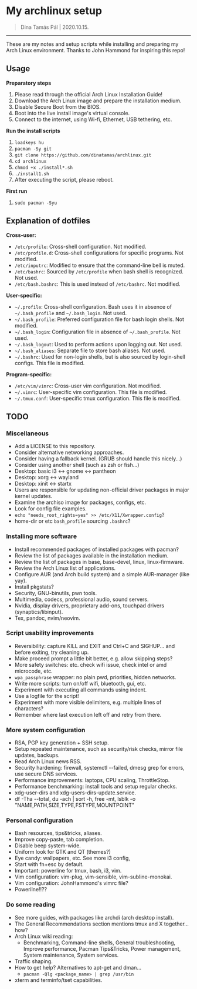 # My archlinux setup

> Dina Tamás Pál | 2020.10.15.

------------------------------

These are my notes and setup scripts while installing and preparing my Arch
Linux environment. Thanks to John Hammond for inspiring this repo!

## Usage

__Preparatory steps__
1. Please read through the official Arch Linux Installation Guide!
1. Download the Arch Linux image and prepare the installation medium.
1. Disable Secure Boot from the BIOS.
1. Boot into the live install image's virtual console.
1. Connect to the internet, using Wi-fi, Ethernet, USB tethering, etc.

__Run the install scripts__
1. `loadkeys hu`
1. `pacman -Sy git`
1. `git clone https://github.com/dinatamas/archlinux.git`
1. `cd archlinux`
1. `chmod +x ./install*.sh`
1. `./install1.sh`
1. After executing the script, please reboot.

__First run__
1. `sudo pacman -Syu`

## Explanation of dotfiles

**Cross-user:**
* `/etc/profile`: Cross-shell configuration. Not modified.
* `/etc/profile.d`: Cross-shell configurations for specific programs. Not modified.
* `/etc/inputrc`: Modified to ensure that the command-line bell is muted.
* `/etc/bashrc`: Sourced by `/etc/profile` when bash shell is recognized. Not used.
* `/etc/bash.bashrc`: This is used instead of `/etc/bashrc`. Not modified.

**User-specific:**
* `~/.profile`: Cross-shell configuration. Bash uses it in absence of `~/.bash_profile` and `~/.bash_login`. Not used.
* `~/.bash_profile`: Preferred configuration file for bash login shells. Not modified.
* `~/.bash_login`: Configuration file in absence of `~/.bash_profile`. Not used.
* `~/.bash_logout`: Used to perform actions upon logging out. Not used.
* `~/.bash_aliases`: Separate file to store bash aliases. Not used.
* `~/.bashrc`: Used for non-login shells, but is also sourced by login-shell configs. This file is modified.

**Program-specific:**
* `/etc/vim/vimrc`: Cross-user vim configuration. Not modified.
* `~/.vimrc`: User-specific vim configuration. This file is modified.
* `~/.tmux.conf`: User-specific tmux configuration. This file is modified.

## TODO

### Miscellaneous
* Add a LICENSE to this repository.
* Consider alternative networking approaches.
* Consider having a fallback kernel. (GRUB should handle this nicely...)
* Consider using another shell (such as zsh or fish...)
* Desktop: basic i3 <-> gnome <-> pantheon
* Desktop: xorg <-> wayland
* Desktop: xinit <-> startx
* Users are responsible for updating non-official driver packages in major kernel updates.
* Examine the archiso image for packages, configs, etc.
* Look for config file examples.
* `echo "needs_root_rights=yes" >> /etc/X11/Xwrapper.config`?
* home-dir or etc `bash_profile` sourcing `.bashrc`?

### Installing more software
* Install recommended packages of installed packages with pacman?
* Review the list of packages available in the installation medium.
* Review the list of packages in base, base-devel, linux, linux-firmware.
* Review the Arch Linux list of applications.
* Configure AUR (and Arch build system) and a simple AUR-manager (like yay).
* Install pkgstats?
* Security, GNU-binutils, pwn tools.
* Multimedia, codecs, professional audio, sound servers.
* Nvidia, display drivers, proprietary add-ons, touchpad drivers (synaptics/libinput).
* Tex, pandoc, nvim/neovim.

### Script usability improvements
* Reversibility: capture KILL and EXIT and Ctrl+C and SIGHUP... and before exiting, try cleaning up.
* Make proceed prompt a little bit better, e.g. allow skipping steps?
* More safety switches: etc. check wifi issue, check intel or amd microcode, etc.
* `wpa_passphrase` wrapper: no plain pwd, priorities, hidden networks.
* Write more scripts: turn on/off wifi, bluetooth, gui, etc.
* Experiment with executing all commands using indent.
* Use a logfile for the script!
* Experiment with more visible delimiters, e.g. multiple lines of characters?
* Remember where last execution left off and retry from there.

### More system configuration
* RSA, PGP key generation + SSH setup.
* Setup repeated maintenance, such as security/risk checks, mirror file updates, backups.
* Read Arch Linux news RSS.
* Security hardening: firewall, systemctl --failed, dmesg grep for errors, use secure DNS services.
* Performance improvements: laptops, CPU scaling, ThrottleStop.
* Performance benchmarking: install tools and setup regular checks.
* xdg-user-dirs and xdg-users-dirs-update.service.
* df -Tha --total, du -ach | sort -h, free -mt, lsblk -o "NAME,PATH,SIZE,TYPE,FSTYPE,MOUNTPOINT"

### Personal configuration
* Bash resources, tips&tricks, aliases.
* Improve copy-paste, tab completion.
* Disable beep system-wide.
* Uniform look for GTK and QT (themes?)
* Eye candy: wallpapers, etc. See more i3 config,
* Start with fn+esc by default.
* Important: powerline for tmux, bash, i3, vim.
* Vim configuration: vim-plug, vim-sensible, vim-subline-monokai.
* Vim configuration: JohnHammond's vimrc file?
* Powerilne!!??

### Do some reading
* See more guides, with packages like archdi (arch desktop install).
* The General Recommendations section mentions tmux and X together... how?
* Arch Linux wiki reading:
    * Benchmarking, Command-line shells, General troubleshooting, Improve performance, Pacman Tips&Tricks, Power management, System maintenance, System services.
* Traffic shaping.
* How to get help? Alternatives to apt-get and dman...
    * `pacman -Qlg <package_name> | grep /usr/bin`
* xterm and terminfo/tset capabilities.
